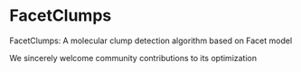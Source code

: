 # FacetClumps
FacetClumps: A molecular clump detection algorithm based on Facet model

We sincerely welcome community contributions to its optimization
